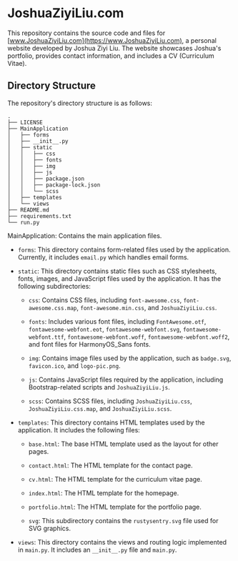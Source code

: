 # JoshuaZiyiLiu.com

This repository contains the source code and files for [www.JoshuaZiyiLiu.com](https://www.JoshuaZiyiLiu.com), a personal website developed by Joshua Ziyi Liu. The website showcases Joshua's portfolio, provides contact information, and includes a CV (Curriculum Vitae).

## Directory Structure

The repository's directory structure is as follows:

```
.
├── LICENSE
├── MainApplication
│   ├── forms
│   ├── __init__.py
│   ├── static
│   │   ├── css
│   │   ├── fonts
│   │   ├── img
│   │   ├── js
│   │   ├── package.json
│   │   ├── package-lock.json
│   │   └── scss
│   ├── templates
│   └── views
├── README.md
├── requirements.txt
└── run.py
```

MainApplication: Contains the main application files.

- `forms`: This directory contains form-related files used by the application. Currently, it includes `email.py` which handles email forms.

- `static`: This directory contains static files such as CSS stylesheets, fonts, images, and JavaScript files used by the application. It has the following subdirectories:

    - `css`: Contains CSS files, including `font-awesome.css`, `font-awesome.css.map`, `font-awesome.min.css`, and `JoshuaZiyiLiu.css`.

    - `fonts`: Includes various font files, including `FontAwesome.otf`, `fontawesome-webfont.eot`, `fontawesome-webfont.svg`, `fontawesome-webfont.ttf`, `fontawesome-webfont.woff`, `fontawesome-webfont.woff2`, and font files for HarmonyOS_Sans fonts.

    - `img`: Contains image files used by the application, such as `badge.svg`, `favicon.ico`, and `logo-pic.png`.

    - `js`: Contains JavaScript files required by the application, including Bootstrap-related scripts and `JoshuaZiyiLiu.js`.

    - `scss`: Contains SCSS files, including `JoshuaZiyiLiu.css`, `JoshuaZiyiLiu.css.map`, and `JoshuaZiyiLiu.scss`.

- `templates`: This directory contains HTML templates used by the application. It includes the following files:

    - `base.html`: The base HTML template used as the layout for other pages.

    - `contact.html`: The HTML template for the contact page.

    - `cv.html`: The HTML template for the curriculum vitae page.

    - `index.html`: The HTML template for the homepage.

    - `portfolio.html`: The HTML template for the portfolio page.

    - `svg`: This subdirectory contains the `rustysentry.svg` file used for SVG graphics.

- `views`: This directory contains the views and routing logic implemented in `main.py`. It includes an `__init__.py` file and `main.py`.

